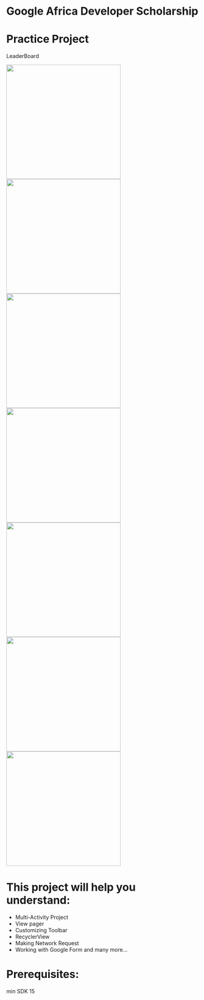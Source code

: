 # Google Africa Developer Scholarship
# Practice Project
LeaderBoard

<img src="imgs/splash_screen.png" width="300"> <img src="imgs/learning_leaders.png" width="300">
<img src="imgs/skilliq_leaders.png" width="300">
<img src="imgs/submissin_lyt.png" width="300">
<img src="imgs/confirm_dialog.png" width="300">
<img src="imgs/success_dialog.png" width="300">
<img src="imgs/failure_dialog.png" width="300">


# This project will help you understand:
- Multi-Activity Project
- View pager
- Customizing Toolbar
- RecyclerView
- Making Network Request
- Working with Google Form and many more...
# Prerequisites:
min SDK 15

